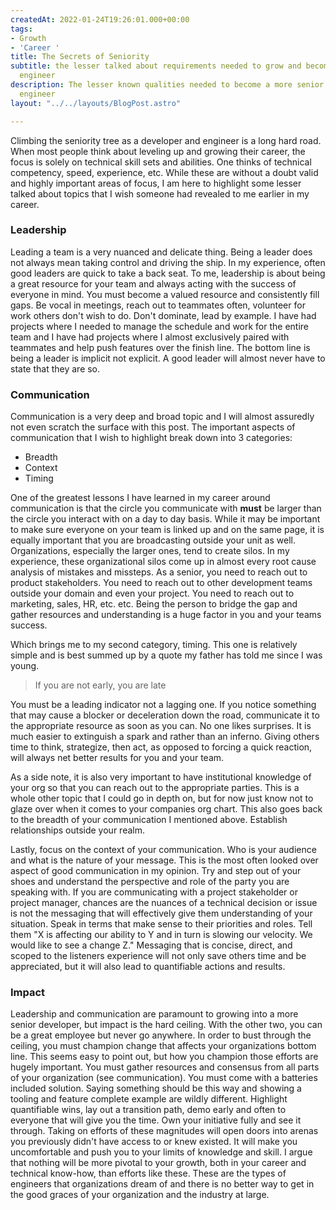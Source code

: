 ```yaml
---
createdAt: 2022-01-24T19:26:01.000+00:00
tags:
- Growth
- 'Career '
title: The Secrets of Seniority
subtitle: the lesser talked about requirements needed to grow and become a more senior
  engineer
description: The lesser known qualities needed to become a more senior developer and
  engineer
layout: "../../layouts/BlogPost.astro"

---
```

Climbing the seniority tree as a developer and engineer is a long hard road. When most people think about leveling up and growing their career, the focus is solely on technical skill sets and abilities. One thinks of technical competency, speed, experience, etc. While these are without a doubt valid and highly important areas of focus, I am here to highlight some lesser talked about topics that I wish someone had revealed to me earlier in my career.

### Leadership

Leading a team is a very nuanced and delicate thing. Being a leader does not always mean taking control and driving the ship. In my experience, often good leaders are quick to take a back seat. To me, leadership is about being a great resource for your team and always acting with the success of everyone in mind. You must become a valued resource and consistently fill gaps. Be vocal in meetings, reach out to teammates often, volunteer for work others don't wish to do. Don't dominate, lead by example. I have had projects where I needed to manage the schedule and work for the entire team and I have had projects where I almost exclusively paired with teammates and help push features over the finish line. The bottom line is being a leader is implicit not explicit. A good leader will almost never have to state that they are so.

### Communication

Communication is a very deep and broad topic and I will almost assuredly not even scratch the surface with this post. The important aspects of communication that I wish to highlight break down into 3 categories:

* Breadth
* Context
* Timing

One of the greatest lessons I have learned in my career around communication is that the circle you communicate with **must** be larger than the circle you interact with on a day to day basis. While it may be important to make sure everyone on your team is linked up and on the same page, it is equally important that you are broadcasting outside your unit as well. Organizations, especially the larger ones, tend to create silos. In my experience, these organizational silos come up in almost every root cause analysis of mistakes and missteps. As a senior, you need to reach out to product stakeholders. You need to reach out to other development teams outside your domain and even your project. You need to reach out to marketing, sales, HR, etc. etc. Being the person to bridge the gap and gather resources and understanding is a huge factor in you and your teams success.

Which brings me to my second category, timing. This one is relatively simple and is best summed up by a quote my father has told me since I was young.

> If you are not early, you are late

You must be a leading indicator not a lagging one. If you notice something that may cause a blocker or deceleration down the road, communicate it to the appropriate resource as soon as you can. No one likes surprises. It is much easier to extinguish a spark and rather than an inferno. Giving others time to think, strategize, then act, as opposed to forcing a quick reaction, will always net better results for you and your team.

As a side note, it is also very important to have institutional knowledge of your org so that you can reach out to the appropriate parties. This is a whole other topic that I could go in depth on, but for now just know not to glaze over when it comes to your companies org chart. This also goes back to the breadth of your communication I mentioned above. Establish relationships outside your realm.

Lastly, focus on the context of your communication. Who is your audience and what is the nature of your message. This is the most often looked over aspect of good communication in my opinion. Try and step out of your shoes and understand the perspective and role of the party you are speaking with. If you are communicating with a project stakeholder or project manager, chances are the nuances of a technical decision or issue is not the messaging that will effectively give them understanding of your situation. Speak in terms that make sense to their priorities and roles. Tell them "X is affecting our ability to Y and in turn is slowing our velocity. We would like to see a change Z." Messaging that is concise, direct, and scoped to the listeners experience will not only save others time and be appreciated, but it will also lead to quantifiable actions and results.

### Impact

Leadership and communication are paramount to growing into a more senior developer, but impact is the hard ceiling. With the other two, you can be a great employee but never go anywhere. In order to bust through the ceiling, you must champion change that affects your organizations bottom line. This seems easy to point out, but how you champion those efforts are hugely important. You must gather resources and consensus from all parts of your organization (see communication). You must come with a batteries included solution. Saying something should be this way and showing a tooling and feature complete example are wildly different. Highlight quantifiable wins, lay out a transition path, demo early and often to everyone that will give you the time. Own your initiative fully and see it through. Taking on efforts of these magnitudes will open doors into arenas you previously didn't have access to or knew existed. It will make you uncomfortable and push you to your limits of knowledge and skill. I argue that nothing will be more pivotal to your growth, both in your career and technical know-how, than efforts like these. These are the types of engineers that organizations dream of and there is no better way to get in the good graces of your organization and the industry at large.